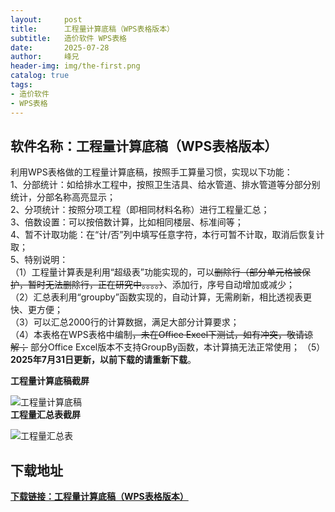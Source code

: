 ```yaml
---
layout:     post
title:      工程量计算底稿（WPS表格版本）
subtitle:   造价软件 WPS表格
date:       2025-07-28
author:     峰兄
header-img: img/the-first.png
catalog: true
tags:
- 造价软件
- WPS表格
---
```

## 软件名称：工程量计算底稿（WPS表格版本）
  利用WPS表格做的工程量计算底稿，按照手工算量习惯，实现以下功能：  
  1、分部统计：如给排水工程中，按照卫生洁具、给水管道、排水管道等分部分别统计，分部名称高亮显示；  
  2、分项统计：按照分项工程（即相同材料名称）进行工程量汇总；  
  3、倍数设置：可以按倍数计算，比如相同楼层、标准间等；  
  4、暂不计取功能：在“计/否”列中填写任意字符，本行可暂不计取，取消后恢复计取；  
  5、特别说明：  
     （1）工程量计算表是利用“超级表”功能实现的，可以~~删除行（部分单元格被保护，暂时无法删除行，正在研究中。。。。）~~、添加行，序号自动增加或减少；  
     （2）汇总表利用“groupby”函数实现的，自动计算，无需刷新，相比透视表更快、更方便；  
     （3）可以汇总2000行的计算数据，满足大部分计算要求；  
     （4）本表格在WPS表格中编制~~，未在Office Excel下测试，如有冲突，敬请谅解；~~  部分Office Excel版本不支持GroupBy函数，本计算搞无法正常使用；
     （5）**2025年7月31日更新，以前下载的请重新下载**。

**工程量计算底稿截屏**

![工程量计算底稿](https://pic1.imgdb.cn/item/6886d1d458cb8da5c8e5e503.jpg)  
**工程量汇总表截屏**


![工程量汇总表](https://pic1.imgdb.cn/item/6886d1d458cb8da5c8e5e502.jpg)


## 下载地址 

  
[**下载链接：工程量计算底稿（WPS表格版本）**](https://92zj.cn/img/工程量计算底稿.xlsx)




